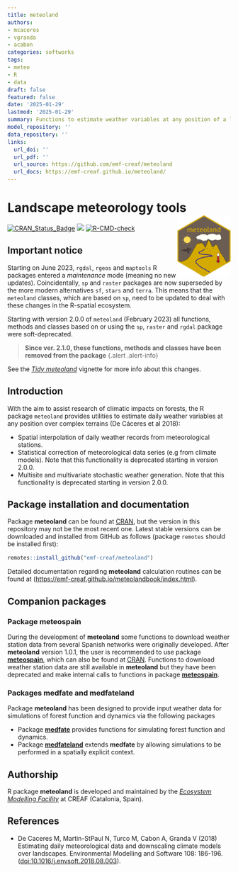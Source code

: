 ```yaml
---
title: meteoland
authors:
- mcaceres
- vgranda
- acabon
categories: softworks
tags:
- meteo
- R
- data
draft: false
featured: false
date: '2025-01-29'
lastmod: '2025-01-29'
summary: Functions to estimate weather variables at any position of a landscape
model_repository: ''
data_repository: ''
links:
  url_doi: ''
  url_pdf: ''
  url_source: https://github.com/emf-creaf/meteoland
  url_docs: https://emf-creaf.github.io/meteoland/
---
```

# Landscape meteorology tools <a href="https://emf-creaf.github.io/meteoland/"><img src="logo.png" align="right" height="139" alt="meteoland website" /></a>

[![CRAN\_Status\_Badge](http://www.r-pkg.org/badges/version/meteoland)](https://cran.r-project.org/package=meteoland)
[![](https://cranlogs.r-pkg.org/badges/meteoland)](https://cran.rstudio.com/web/packages/meteoland/index.html)
[![R-CMD-check](https://github.com/emf-creaf/meteoland/workflows/R-CMD-check/badge.svg)](https://github.com/emf-creaf/meteoland/actions)

## Important notice

Starting on June 2023, `rgdal`, `rgeos` and `maptools` R packages
entered a *maintenance* mode (meaning no new updates). Coincidentally,
`sp` and `raster` packages are now superseded by the more modern
alternatives `sf`, `stars` and `terra`. This means that the `meteoland`
classes, which are based on `sp`, need to be updated to deal with these
changes in the R-spatial ecosystem.

Starting with version 2.0.0 of `meteoland` (February 2023) all
functions, methods and classes based on or using the `sp`, `raster` and
`rgdal` package were soft-deprecated.

> **Since ver. 2.1.0, these functions, methods and classes have been
> removed from the package**
{.alert .alert-info}

See the [*Tidy
meteoland*](https://emf-creaf.github.io/meteoland/articles/tidy-meteoland.html)
vignette for more info about this changes.

## Introduction

With the aim to assist research of climatic impacts on forests, the R
package `meteoland` provides utilities to estimate daily weather
variables at any position over complex terrains (De Cáceres et al 2018):

  - Spatial interpolation of daily weather records from meteorological
    stations.
  - Statistical correction of meteorological data series (e.g from
    climate models). Note that this functionality is deprecated starting
    in version 2.0.0.
  - Multisite and multivariate stochastic weather generation. Note that
    this functionality is deprecated starting in version 2.0.0.

## Package installation and documentation

Package **meteoland** can be found at
[CRAN](https://cran.r-project.org/), but the version in this repository
may not be the most recent one. Latest stable versions can be downloaded
and installed from GitHub as follows (package `remotes` should be
installed first):

``` r
remotes::install_github("emf-creaf/meteoland")
```

Detailed documentation regarding **meteoland** calculation routines can
be found at (<https://emf-creaf.github.io/meteolandbook/index.html>).

## Companion packages

### Package meteospain

During the development of **meteoland** some functions to download
weather station data from several Spanish networks were originally
developed. After **meteoland** version 1.0.1, the user is recommended to
use package [**meteospain**](https://emf-creaf.github.io/meteospain/),
which can also be found at
[CRAN](https://cran.rstudio.com/web/packages/meteospain/index.html).
Functions to download weather station data are still available in
**meteoland** but they have been deprecated and make internal calls to
functions in package
[**meteospain**](https://emf-creaf.github.io/meteospain/).

### Packages medfate and medfateland

Package **meteoland** has been designed to provide input weather data
for simulations of forest function and dynamics via the following
packages

  - Package [**medfate**](https://emf-creaf.github.io/medfate) provides
    functions for simulating forest function and dynamics.
  - Package [**medfateland**](https://emf-creaf.github.io/medfateland)
    extends **medfate** by allowing simulations to be performed in a
    spatially explicit context.

## Authorship

R package **meteoland** is developed and maintained by the [*Ecosystem
Modelling Facility*](https://emf.creaf.cat) at CREAF (Catalonia, Spain).

## References

  - De Caceres M, Martin-StPaul N, Turco M, Cabon A, Granda V (2018)
    Estimating daily meteorological data and downscaling climate models
    over landscapes. Environmental Modelling and Software 108: 186-196.
    (<doi:10.1016/j.envsoft.2018.08.003>).
